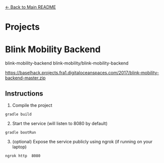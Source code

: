 [← Back to Main README](../README.md)

# Projects

# Blink Mobility Backend
blink-mobility-backend
blink-mobility/blink-mobility-backend

https://baselhack.projects.fra1.digitaloceanspaces.com/2017/blink-mobility-backend-master.zip

## Instructions
1. Compile the project
````
gradle build
````
2. Start the service (will listen to 8080 by default)
````
gradle bootRun
````
3. (optional) Expose the service publicly using ngrok (if running on your laptop)
````
ngrok http  8080
````